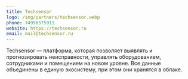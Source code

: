 ```yaml
---
title: Techsensor
logo: /img/partners/techsensor.webp
phone: 74996575911
website: https://techsensor.ru
email: mail@techsensor.ru
---
```


Techsensor — платформа, которая позволяет выявлять и прогнозировать неисправности, управлять оборудованием, сотрудниками и помещением на новом уровне. Все данные объединены в единую экосистему, при этом они хранятся в облаке.
